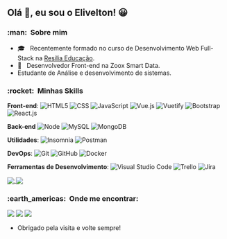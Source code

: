 ## Olá 👋, eu sou o Elivelton! 😀	

<h3> :man: &nbsp;Sobre mim </h3>

- 🎓 &nbsp; Recentemente formado no curso de Desenvolvimento Web Full-Stack na <a href="https://www.resilia.work/">Resilia Educação</a>.
- 💼 &nbsp; Desenvolvedor Front-end na Zoox Smart Data.
- Estudante de Análise e desenvolvimento de sistemas.


<h3> :rocket: &nbsp;Minhas Skills </h3>



 **Front-end**: 
  ![HTML5](https://img.shields.io/badge/-HTML5-333333?style=flat&logo=HTML5)
  ![CSS](https://img.shields.io/badge/-CSS-333333?style=flat&logo=CSS3&logoColor=1572B6)
  ![JavaScript](https://img.shields.io/badge/-JavaScript-333333?style=flat&logo=javascript)
  ![Vue.js](https://img.shields.io/badge/-Vue.js-333333?style=flat&logo=vue.js)
  ![Vuetify]( https://img.shields.io/badge/-Vuetify-333333?style=flat&logo=vuetify)
  ![Bootstrap](https://img.shields.io/badge/-Bootstrap-333333?style=flat&logo=Bootstrap)
  ![React.js](https://img.shields.io/badge/-React.js-333333?style=flat&logo=react)
  
  **Back-end**
  ![Node](https://img.shields.io/badge/-Node.js-333333?style=flat&logo=node.js)
  ![MySQL](https://img.shields.io/badge/-MySQL-333333?style=flat&logo=mysql)
  ![MongoDB](https://img.shields.io/badge/-MongoDB-333333?style=flat&logo=mongoDb)




**Utilidades**: ![Insomnia](https://img.shields.io/badge/-Insomnia-333333?style=flat&logo=insomnia)
  ![Postman](https://img.shields.io/badge/-Postman-333333?style=flat&logo=postman)


 **DevOps**: ![Git](https://img.shields.io/badge/-Git-333333?style=flat&logo=git)
  ![GitHub](https://img.shields.io/badge/-GitHub-333333?style=flat&logo=github)
  ![Docker](https://img.shields.io/badge/-Docker-333333?style=flat&logo=docker)
 


  **Ferramentas de Desenvolvimento**: ![Visual Studio Code](https://img.shields.io/badge/-Visual%20Studio%20Code-333333?style=flat&logo=visual-studio-code&logoColor=007ACC)
  ![Trello](https://img.shields.io/badge/-Trello-333333?style=flat&logo=trello&logoColor=007ACC)
  ![Jira](https://img.shields.io/badge/-Jira-333333?style=flat&logo=jira)

<a href="https://github.com/EliveltonSouzaDev/EliveltonSouzaDev/blob/main/README.md">
  <img align="center" src="https://github-readme-stats.vercel.app/api?username=EliveltonSouzaDev&show_icons=true&theme=dark" />
    <img align="center" src="https://github-readme-stats.vercel.app/api/top-langs/?username=EliveltonSouzaDev&layout=compact&theme=dark" />

</a>

<br/>


<h3> :earth_americas: &nbsp;Onde me encontrar: </h3> 

<p align="left">
 
  <a href="https://www.linkedin.com/in/eliveltonsouza12/" alt="Linkedin">
  <img src="https://img.shields.io/badge/-Linkedin-0e76a8?style=flat-square&logo=Linkedin&logoColor=white&link=https://www.linkedin.com/in/eliveltonsouza12/" /></a>

   <a href="https://twitter.com/veltonsouza" alt="Twitter">
  <img src="https://img.shields.io/badge/-Twitter-1ca0f1?style=flat-square&labelColor=1ca0f1&logo=twitter&logoColor=white&link=https://twitter.com/veltonsouza"/></a>

  <a href="https://www.instagram.com/veltonsouza/" alt="Instagram">
  <img src="https://img.shields.io/badge/-Instagram-DF0174?style=flat-square&labelColor=DF0174&logo=instagram&logoColor=white&link=LINK-DO-SEU-INSTAGRAM"/></a>
</p>  


- Obrigado pela visita e volte sempre!

